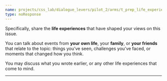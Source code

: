```yaml
---
name: projects/css_lab/dialogue_levers/pilot_2/arms/t_prep_life_experiences/mid_B.md
type: noResponse
---
```


Specifically, share the **life experiences** that have shaped your views on this issue.

You can talk about events from **your own life**, your **family**, or **your friends** that relate to the topic: things you’ve seen, challenges you’ve faced, or moments that changed how you think.

You may discuss what you wrote earlier, or any other life experiences that come to mind.

---
